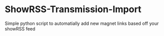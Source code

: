 # ShowRSS-Transmission-Import
Simple python script to automatially add new magnet links based off your showRSS feed
